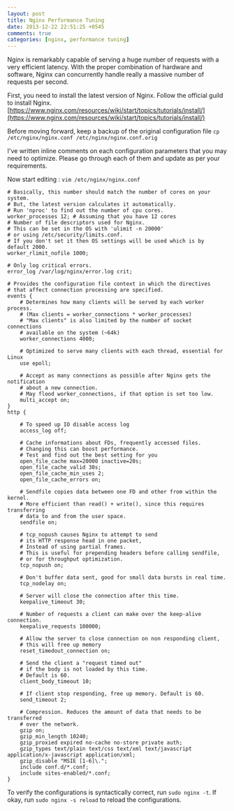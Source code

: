 ```yaml
---
layout: post
title: Nginx Performance Tuning
date: 2013-12-22 22:51:25 +0545
comments: true
categories: [nginx, performance tuning]
---
```


Nginx is remarkably capable of serving a huge number of requests with a very efficient latency. With the proper combination of hardware and software, Nginx can concurrently handle really a massive number of requests per second.

First, you need to install the latest version of Nginx. Follow the official guild to install Nginx. [https://www.nginx.com/resources/wiki/start/topics/tutorials/install/](https://www.nginx.com/resources/wiki/start/topics/tutorials/install/)

Before moving forward, keep a backup of the original configuration file `cp /etc/nginx/nginx.conf /etc/nginx/nginx.conf.orig` 

I've written inline comments on each configuration parameters that you may need to optimize. Please go through each of them and update as per your requirements.

Now start editing :
`vim /etc/nginx/nginx.conf`

    # Basically, this number should match the number of cores on your system.
    # But, the latest version calculates it automatically.
    # Run 'nproc' to find out the number of cpu cores.
    worker_processes 12; # Assuming that you have 12 cores
    # Number of file descriptors used for Nginx.
    # This can be set in the OS with 'ulimit -n 20000'
    # or using /etc/security/limits.conf.
    # If you don't set it then OS settings will be used which is by default 2000.
    worker_rlimit_nofile 1000;

    # Only log critical errors.
    error_log /var/log/nginx/error.log crit;

    # Provides the configuration file context in which the directives
    # that affect connection processing are specified.
    events {
        # Determines how many clients will be served by each worker process.
        # (Max clients = worker_connections * worker_processes)
        # "Max clients" is also limited by the number of socket connections
        # available on the system (~64k)
        worker_connections 4000;

        # Optimized to serve many clients with each thread, essential for Linux
        use epoll;

        # Accept as many connections as possible after Nginx gets the notification
        # about a new connection.
        # May flood worker_connections, if that option is set too low.
        multi_accept on;
    }
    http {

        # To speed up IO disable access log
        access_log off;

        # Cache informations about FDs, frequently accessed files.
        # Changing this can boost performance.
        # Test and find out the best setting for you
        open_file_cache max=20000 inactive=20s;
        open_file_cache_valid 30s;
        open_file_cache_min_uses 2;
        open_file_cache_errors on;

        # Sendfile copies data between one FD and other from within the kernel.
        # More efficient than read() + write(), since this requires transferring
        # data to and from the user space.
        sendfile on;

        # tcp_nopush causes Nginx to attempt to send
        # its HTTP response head in one packet,
        # Instead of using partial frames.
        # This is useful for prepending headers before calling sendfile,
        # or for throughput optimization.
        tcp_nopush on;

        # Don't buffer data sent, good for small data bursts in real time.
        tcp_nodelay on;

        # Server will close the connection after this time.
        keepalive_timeout 30;

        # Number of requests a client can make over the keep-alive connection.
        keepalive_requests 100000;

        # Allow the server to close connection on non responding client,
        # this will free up memory
        reset_timedout_connection on;

        # Send the client a "request timed out"
        # if the body is not loaded by this time.
        # Default is 60.
        client_body_timeout 10;

        # If client stop responding, free up memory. Default is 60.
        send_timeout 2;

        # Compression. Reduces the amount of data that needs to be transferred
        # over the network.
        gzip on;
        gzip_min_length 10240;
        gzip_proxied expired no-cache no-store private auth;
        gzip_types text/plain text/css text/xml text/javascript application/x-javascript application/xml;
        gzip_disable "MSIE [1-6]\.";
        include conf.d/*.conf;
        include sites-enabled/*.conf;
    }

To verify the configurations is syntactically correct, run `sudo nginx -t`.  If okay, run `sudo nginx -s reload` to reload the configurations.
